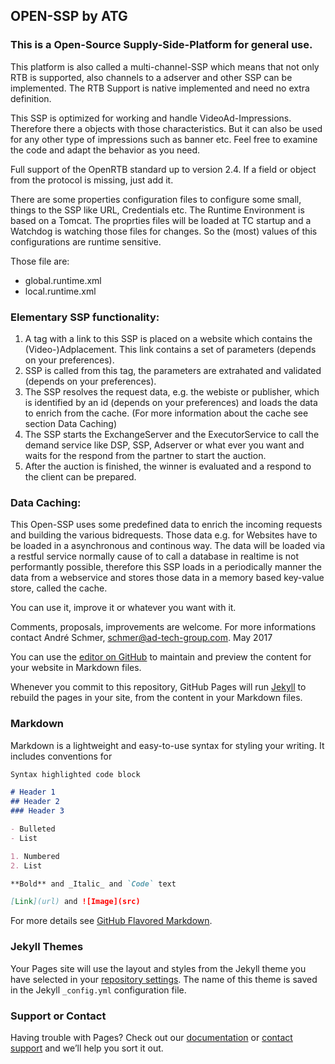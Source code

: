 ## OPEN-SSP by ATG

### This is a Open-Source Supply-Side-Platform for general use.

This platform is also called a multi-channel-SSP which means that not only RTB is supported, also channels to a adserver and other SSP can be implemented.
The RTB Support is native implemented and need no extra definition.

This SSP is optimized for working and handle VideoAd-Impressions. Therefore there a objects with those characteristics.
But it can also be used for any other type of impressions such as banner etc.
Feel free to examine the code and adapt the behavior as you need.

Full support of the OpenRTB standard up to version 2.4. If a field or object from the protocol is missing, just add it.

There are some properties configuration files to configure some small, things to the SSP like URL, Credentials etc.
The Runtime Environment is based on a Tomcat.
The proprties files will be loaded at TC startup and a Watchdog is watching those files for changes. So the (most) values of this configurations are runtime sensitive.

Those file are:
- global.runtime.xml
- local.runtime.xml

### Elementary SSP functionality:
1. A tag with a link to this SSP is placed on a website which contains the (Video-)Adplacement. This link contains a set of parameters (depends on your preferences). 
2. SSP is called from this tag, the parameters are extrahated and validated (depends on your preferences).
3. The SSP resolves the request data, e.g. the webiste or publisher, which is identified by an id (depends on your preferences) and loads the data to enrich from the cache. (For more information about the cache see section Data Caching)
4. The SSP starts the ExchangeServer and the ExecutorService to call the demand service like DSP, SSP, Adserver or what ever you want and waits for the respond from the partner to start the auction.
5. After the auction is finished, the winner is evaluated and a respond to the client can be prepared.

### Data Caching:
This Open-SSP uses some predefined data to enrich the incoming requests and building the various bidrequests.
Those data e.g. for Websites have to be loaded in a asynchronous and continous way.
The data will be loaded via a restful service normally cause of to call a database in realtime is not performantly possible, therefore this SSP loads in a periodically manner the data from a webservice and stores those data in a memory based key-value store, called the cache.

You can use it, improve it or whatever you want with it.

Comments, proposals, improvements are welcome.
For more informations contact André Schmer, schmer@ad-tech-group.com.
May 2017

You can use the [editor on GitHub](https://github.com/ad-tech-group/openssp/edit/master/README.md) to maintain and preview the content for your website in Markdown files.

Whenever you commit to this repository, GitHub Pages will run [Jekyll](https://jekyllrb.com/) to rebuild the pages in your site, from the content in your Markdown files.

### Markdown

Markdown is a lightweight and easy-to-use syntax for styling your writing. It includes conventions for

```markdown
Syntax highlighted code block

# Header 1
## Header 2
### Header 3

- Bulleted
- List

1. Numbered
2. List

**Bold** and _Italic_ and `Code` text

[Link](url) and ![Image](src)
```

For more details see [GitHub Flavored Markdown](https://guides.github.com/features/mastering-markdown/).

### Jekyll Themes

Your Pages site will use the layout and styles from the Jekyll theme you have selected in your [repository settings](https://github.com/ad-tech-group/openssp/settings). The name of this theme is saved in the Jekyll `_config.yml` configuration file.

### Support or Contact

Having trouble with Pages? Check out our [documentation](https://help.github.com/categories/github-pages-basics/) or [contact support](https://github.com/contact) and we’ll help you sort it out.
